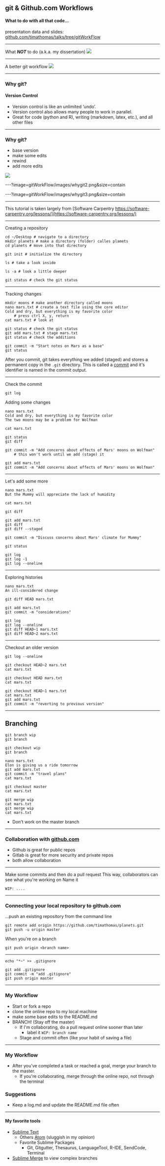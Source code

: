 ## git & Github.com Workflows

#### What to do with all that code...
presentation data and slides: 
[github.com/timathomas/talks/tree/gitWorkFlow](https://github.com/timathomas/talks/tree/master/gitWorkFlow)

---

What ___NOT___ to do (a.k.a. my dissertation)
![](gitWorkFlow/images/messy.png)

---
A better git workflow 
![](gitWorkFlow/images/bettergit.png)

--- 

### Why git? 
#### Version Control

* Version control is like an unlimited ‘undo’.
* Version control also allows many people to work in parallel.
* Great for code (python and R), writing (markdown, latex, etc.), and all other files

--- 

### Why git? 

* base version
* make some edits
* rewind
* add more edits

![](gitWorkFlow/images/whygit1.png)

---?image=gitWorkFlow/images/whygit2.png&size=contain

---?image=gitWorkFlow/images/whygit3.png&size=contain

---

This tutorial is taken largely from [Software Carpentry https://software-carpentry.org/lessons/](https://software-carpentry.org/lessons/)

---

Creating a repository 

```
cd ~/Desktop # navigate to a directory
mkdir planets # make a directory (folder) calles plamets
cd planets # move into that directory

git init # initialize the directory

ls # take a look inside

ls -a # look a little deeper

git status # check the git status
```
---

Tracking changes 

```
mkdir moons # make another directory called moons
nano mars.txt # create a text file using the core editor
Cold and dry, but everything is my favorite color
    # press ctrl X, y, return
cat mars.txt # look at

git status # check the git status
git add mars.txt # stage mars.txt
git status # check the additions

git commit -m "Start notes on Mars as a base"
git status
```

After you commit, git takes everything we added (staged) and stores a permanent copy in the `.git` directory. This is called a [commit](http://swcarpentry.github.io/git-novice/reference#commit) and it's identifier is named in the commit output. 

--- 

Check the commit
```
git log
```

Adding some changes
```
nano mars.txt
Cold and dry, but everything is my favorite color
The two moons may be a problem for Wolfman

cat mars.txt

git status
git diff

git commit -m "Add concerns about effects of Mars' moons on Wolfman"
    # this won't work until we add (stage) it

git add mars.txt
git commit -m "Add concerns about effects of Mars' moons on Wolfman"
```

---

Let's add some more
```
nano mars.txt
But the Mummy will appreciate the lack of humidity

cat mars.txt

git diff

git add mars.txt
git diff
git diff --staged

git commit -m "Discuss concerns about Mars' climate for Mummy"

git status

git log
git log -1
git log --oneline
```

---

Exploring histories
```
nano mars.txt
An ill-considered change

git diff HEAD mars.txt

git add mars.txt
git commit -m "considerations"

git log
git log --oneline
git diff HEAD~1 mars.txt
git diff HEAD~2 mars.txt
```

---

Checkout an older version
```
git log --oneline

git checkout HEAD~2 mars.txt
cat mars.txt

git checkout HEAD mars.txt
cat mars.txt

git checkout HEAD~1 mars.txt
cat mars.txt
git add mars.txt
git commit -m "reverting to previous version"
```

---
## Branching
```
git branch wip
git branch

git checkout wip
git branch

nano mars.txt
Elon is giving us a ride tomorrow
git add mars.txt
git commit -m "travel plans"
cat mars.txt

git checkout master
cat mars.txt

git merge wip
cat mars.txt
git merge wip
cat mars.txt
```
* Don't work on the master branch

---

### Collaboration with [github.com](https://github.com)
* Github is great for public repos
* Gitlab is great for more security and private repos
* both allow collaboration

---

Make some commits and then do a pull request 
This way, collaborators can see what you're working on 
Name it 
```
WIP: ....
```

---
### Connecting your local repository to github.com
...push an existing repository from the command line
```
git remote add origin https://github.com/timathomas/planets.git
git push -u origin master 
```

When you're on a branch
```
git push origin <branch name>
```

---

```
echo "*~" >> .gitignore

git add .gitignore
git commit -m "add .gitignore"
git push origin master 
```

---
### My Workflow
* Start or fork a repo
* clone the online repo to my local machine
* make some base edits to the README.md
* BRANCH! (Stay off the master)
    - If I'm collaborating, do a pull request online sooner than later
        + label it `WIP: branch name`
    - Stage and commit often (like your habit of saving a file)

---
### My Workflow
* After you've completed a task or reached a goal, merge your branch to the master.
    - If you're collaborating, merge through the online repo, not through the terminal

### Suggestions
* Keep a log.md and update the README.md file often

---

#### My favorite tools
* [Sublime Text](https://www.sublimetext.com)
    - Others [Atom](https://atom.io) (sluggish in my opinion)
    - Favorite Sublime Packages
        + Git, Gitgutter, Thesaurus, LanguageTool, R-IDE, SendCode, Terminal
* [Sublime Merge](https://www.sublimemerge.com) to view complex branches
